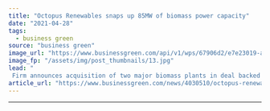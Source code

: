 ```yaml
---
title: "Octopus Renewables snaps up 85MW of biomass power capacity"
date: "2021-04-28"
tags: 
  - business green
source: "business green"
image_url: "https://www.businessgreen.com/api/v1/wps/67906d2/e7e23019-adaa-41a7-8332-5746232e1cd0/3/biomass-woodchip-185x114.jpg"
image_fp: "/assets/img/post_thumbnails/13.jpg"
lead: "
 Firm announces acquisition of two major biomass plants in deal backed by pension fund investors ..."
article_url: "https://www.businessgreen.com/news/4030510/octopus-renewables-snaps-85mw-biomass-power-capacity"
---
```


---
